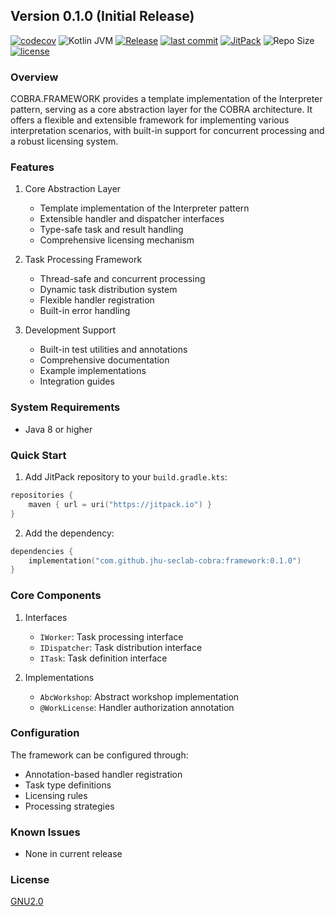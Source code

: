 ## Version 0.1.0 (Initial Release) 

[![codecov](https://codecov.io/gh/jhu-seclab-cobra/framework/branch/main/graph/badge.svg)](https://codecov.io/gh/jhu-seclab-cobra/framework) 
![Kotlin JVM](https://img.shields.io/badge/Kotlin%20JVM-1.8%2B-blue?logo=kotlin) 
[![Release](https://img.shields.io/badge/release-v0.1.0-blue.svg)](https://github.com/jhu-seclab-cobra/framework/releases/tag/v0.1.0) 
[![last commit](https://img.shields.io/github/last-commit/jhu-seclab-cobra/framework)](https://github.com/jhu-seclab-cobra/framework/commits/main) 
[![JitPack](https://jitpack.io/v/jhu-seclab-cobra/framework.svg)](https://jitpack.io/#jhu-seclab-cobra/framework) 
![Repo Size](https://img.shields.io/github/repo-size/jhu-seclab-cobra/framework) 
[![license](https://img.shields.io/github/license/jhu-seclab-cobra/framework)](./LICENSE)

### Overview
COBRA.FRAMEWORK provides a template implementation of the Interpreter pattern, serving as a core abstraction layer for the COBRA architecture. It offers a flexible and extensible framework for implementing various interpretation scenarios, with built-in support for concurrent processing and a robust licensing system.

### Features
1. Core Abstraction Layer
   - Template implementation of the Interpreter pattern
   - Extensible handler and dispatcher interfaces
   - Type-safe task and result handling
   - Comprehensive licensing mechanism

2. Task Processing Framework
   - Thread-safe and concurrent processing
   - Dynamic task distribution system
   - Flexible handler registration
   - Built-in error handling

3. Development Support
   - Built-in test utilities and annotations
   - Comprehensive documentation
   - Example implementations
   - Integration guides

### System Requirements
- Java 8 or higher

### Quick Start
1. Add JitPack repository to your `build.gradle.kts`:
```kotlin
repositories {
    maven { url = uri("https://jitpack.io") }
}
```

2. Add the dependency:
```kotlin
dependencies {
    implementation("com.github.jhu-seclab-cobra:framework:0.1.0")
}
```

### Core Components
1. Interfaces
   - `IWorker`: Task processing interface
   - `IDispatcher`: Task distribution interface
   - `ITask`: Task definition interface

2. Implementations
   - `AbcWorkshop`: Abstract workshop implementation
   - `@WorkLicense`: Handler authorization annotation

### Configuration
The framework can be configured through:
- Annotation-based handler registration
- Task type definitions
- Licensing rules
- Processing strategies

### Known Issues
- None in current release

### License
[GNU2.0](./LICENSE)
